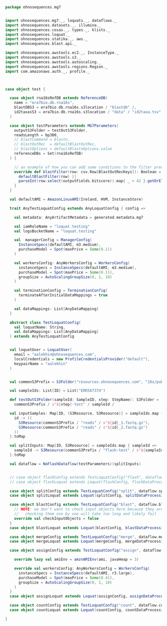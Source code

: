 
```scala
package ohnosequences.mg7


import ohnosequences.mg7._, loquats._, dataflows._
import ohnosequences.datasets._, illumina._
import ohnosequences.cosas._, types._, klists._
import ohnosequences.loquat._
import ohnosequences.statika._, aws._
import ohnosequences.blast.api._

import ohnosequences.awstools.ec2._, InstanceType._
import ohnosequences.awstools.s3._
import ohnosequences.awstools.autoscaling._
import ohnosequences.awstools.regions.Region._
import com.amazonaws.auth._, profile._



case object test {

  case object rna16sRefDB extends ReferenceDB(
    name = "era7bio.db.rna16s",
    blastDBS3 = era7bio.db.rna16s.s3location / "blastdb" /,
    id2taxasS3 = era7bio.db.rna16s.s3location / "data" / "id2taxa.tsv"
  )

  case object testParameters extends MG7Parameters(
    outputS3Folder = testOutS3Folder,
    readsLength = bp300,
    // blastCommand = blastn,
    // blastOutRec  = defaultBlastOutRec,
    // blastOptions = defaultBlastnOptions.value
    referenceDBs = Set(rna16sRefDB)
  ) {

    // an example of how you can add some conditions to the filter predicate
    override def blastFilter(row: csv.Row[BlastOutRecKeys]): Boolean = {
      defaultBlastFilter(row) ||
      parseInt(row.select(outputFields.bitscore)).map{ _ > 42 }.getOrElse(false)
    }
  }

  val defaultAMI = AmazonLinuxAMI(Ireland, HVM, InstanceStore)

  trait AnyTestLoquatConfig extends AnyLoquatConfig { config =>

    val metadata: AnyArtifactMetadata = generated.metadata.mg7

    val iamRoleName = "loquat.testing"
    val logsBucketName = "loquat.testing"

    val  managerConfig = ManagerConfig(
      InstanceSpecs(defaultAMI, m3.medium),
      purchaseModel = Spot(maxPrice = Some(0.1))
    )

    val workersConfig: AnyWorkersConfig = WorkersConfig(
      instanceSpecs = InstanceSpecs(defaultAMI, m3.medium),
      purchaseModel = Spot(maxPrice = Some(0.1)),
      groupSize = AutoScalingGroupSize(0, 1, 10)
    )

    val terminationConfig = TerminationConfig(
      terminateAfterInitialDataMappings = true
    )

    val dataMappings: List[AnyDataMapping]
  }

  abstract class TestLoquatConfig(
    val loquatName: String,
    val dataMappings: List[AnyDataMapping]
  ) extends AnyTestLoquatConfig


  val loquatUser = LoquatUser(
    email = "aalekhin@ohnosequences.com",
    localCredentials = new ProfileCredentialsProvider("default"),
    keypairName = "aalekhin"
  )


  val commonS3Prefix = S3Folder("resources.ohnosequences.com", "16s/public-datasets/PRJEB6592")

  val sampleIds: List[ID] = List("ERR567374")

  def testOutS3Folder(sampleId: SampleID, step: StepName): S3Folder =
    commonS3Prefix / s"${step}-test" / sampleId /

  val inputSamples: Map[ID, (S3Resource, S3Resource)] = sampleIds.map { id =>
    id -> ((
      S3Resource(commonS3Prefix / "reads" / s"${id}_1.fastq.gz"),
      S3Resource(commonS3Prefix / "reads" / s"${id}_2.fastq.gz")
    ))
  }.toMap

  val splitInputs: Map[ID, S3Resource] = sampleIds.map { sampleId =>
    sampleId -> S3Resource(commonS3Prefix / "flash-test" / s"${sampleId}.merged.fastq")
  }.toMap

  val dataflow = NoFlashDataflow(testParameters)(splitInputs)


  // case object flashConfig extends TestLoquatConfig("flash", dataflow.flashDataMappings)
  // case object flashLoquat extends Loquat(flashConfig, flashDataProcessing(testParameters))

  case object splitConfig extends TestLoquatConfig("split", dataflow.splitDataMappings)
  case object splitLoquat extends Loquat(splitConfig, splitDataProcessing(testParameters))

  case object blastConfig extends TestLoquatConfig("blast", dataflow.blastDataMappings) {
    // NOTE: we don't want to check input objects here because they are too many and
    //   checking them one by one will take too long and likely fail
    override val checkInputObjects = false
  }
  case object blastLoquat extends Loquat(blastConfig, blastDataProcessing(testParameters))

  case object mergeConfig extends TestLoquatConfig("merge", dataflow.mergeDataMappings)
  case object mergeLoquat extends Loquat(mergeConfig, mergeDataProcessing)

  case object assignConfig extends TestLoquatConfig("assign", dataflow.assignDataMappings) {

    override lazy val amiEnv = amznAMIEnv(ami, javaHeap = 3)

    override val workersConfig: AnyWorkersConfig = WorkersConfig(
      instanceSpecs = InstanceSpecs(defaultAMI, r3.large),
      purchaseModel = Spot(maxPrice = Some(0.4)),
      groupSize = AutoScalingGroupSize(0, 1, 10)
    )
  }
  case object assignLoquat extends Loquat(assignConfig, assignDataProcessing(testParameters))

  case object countConfig extends TestLoquatConfig("count", dataflow.countDataMappings)
  case object countLoquat extends Loquat(countConfig, countDataProcessing)

}

```




[main/scala/mg7/bio4j/bundle.scala]: ../../../main/scala/mg7/bio4j/bundle.scala.md
[main/scala/mg7/bio4j/taxonomyTree.scala]: ../../../main/scala/mg7/bio4j/taxonomyTree.scala.md
[main/scala/mg7/bio4j/titanTaxonomyTree.scala]: ../../../main/scala/mg7/bio4j/titanTaxonomyTree.scala.md
[main/scala/mg7/csv.scala]: ../../../main/scala/mg7/csv.scala.md
[main/scala/mg7/data.scala]: ../../../main/scala/mg7/data.scala.md
[main/scala/mg7/dataflow.scala]: ../../../main/scala/mg7/dataflow.scala.md
[main/scala/mg7/dataflows/full.scala]: ../../../main/scala/mg7/dataflows/full.scala.md
[main/scala/mg7/dataflows/noFlash.scala]: ../../../main/scala/mg7/dataflows/noFlash.scala.md
[main/scala/mg7/loquats/1.flash.scala]: ../../../main/scala/mg7/loquats/1.flash.scala.md
[main/scala/mg7/loquats/2.split.scala]: ../../../main/scala/mg7/loquats/2.split.scala.md
[main/scala/mg7/loquats/3.blast.scala]: ../../../main/scala/mg7/loquats/3.blast.scala.md
[main/scala/mg7/loquats/4.assign.scala]: ../../../main/scala/mg7/loquats/4.assign.scala.md
[main/scala/mg7/loquats/5.merge.scala]: ../../../main/scala/mg7/loquats/5.merge.scala.md
[main/scala/mg7/loquats/6.count.scala]: ../../../main/scala/mg7/loquats/6.count.scala.md
[main/scala/mg7/loquats/7.stats.scala]: ../../../main/scala/mg7/loquats/7.stats.scala.md
[main/scala/mg7/loquats/8.summary.scala]: ../../../main/scala/mg7/loquats/8.summary.scala.md
[main/scala/mg7/package.scala]: ../../../main/scala/mg7/package.scala.md
[main/scala/mg7/parameters.scala]: ../../../main/scala/mg7/parameters.scala.md
[main/scala/mg7/referenceDB.scala]: ../../../main/scala/mg7/referenceDB.scala.md
[test/scala/mg7/counts.scala]: counts.scala.md
[test/scala/mg7/lca.scala]: lca.scala.md
[test/scala/mg7/pipeline.scala]: pipeline.scala.md
[test/scala/mg7/taxonomy.scala]: taxonomy.scala.md